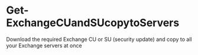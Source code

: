 # Get-ExchangeCUandSUcopytoServers
Download the required Exchange CU or SU (security update) and copy to all your Exchange servers at once
